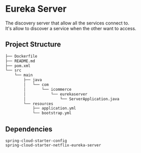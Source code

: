 # Eureka Server
The discovery server that allow all the services connect to.<br>
It's allow to discover a service when the other want to access.

## Project Structure
```bash
├── Dockerfile
├── README.md
├── pom.xml
└── src
    └── main
        ├── java
        │   └── com
        │       └── icommerce
        │           └── eurekaserver
        │               └── ServerApplication.java
        └── resources
            ├── application.yml
            └── bootstrap.yml
```

## Dependencies
```
spring-cloud-starter-config
spring-cloud-starter-netflix-eureka-server
```